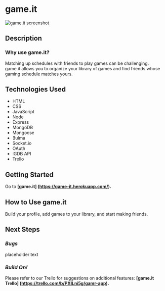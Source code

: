 # game.it

![game.it screenshot](https://i.imgur.com/0QPgqk5.png)

## Description
### Why use game.it?

Matching up schedules with friends to play games can be challenging. game.it allows you to organize your library of games and find friends whose gaming schedule matches yours.

## Technologies Used

- HTML
- CSS
- JavaScript
- Node
- Express
- MongoDB
- Mongoose
- Bulma
- Socket.io
- OAuth
- IGDB API
- Trello

## Getting Started

Go to **[game.it] (https://game-it.herokuapp.com/).**

## How to Use game.it

Build your profile, add games to your library, and start making friends.

## Next Steps
### *Bugs*

placeholder text

### *Build On!*

Please refer to our Trello for suggestions on additional features:
**[game.it Trello] (https://trello.com/b/PXILni5g/gamr-app).**